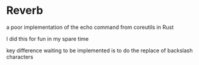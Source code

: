 # Reverb

a poor implementation of the echo command from coreutils in Rust 

I did this for fun in my spare time

key difference waiting to be implemented is to do the replace of backslash characters
